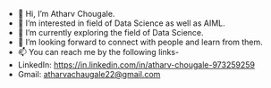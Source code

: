 - 👋 Hi, I’m Atharv Chougale.
- 👀 I’m interested in field of Data Science as well as AIML.
- 🌱 I’m currently exploring the field of Data Science.
- 💞️ I’m looking forward to connect with people and learn from them.
- 📫 You can reach me by the following links-
- LinkedIn: https://in.linkedin.com/in/atharv-chougale-973259259
- Gmail: atharvachaugale22@gmail.com
